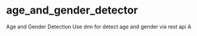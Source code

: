 # age_and_gender_detector
 Age and Gender Detection  Use dnn for detect age and gender via rest api
 A
